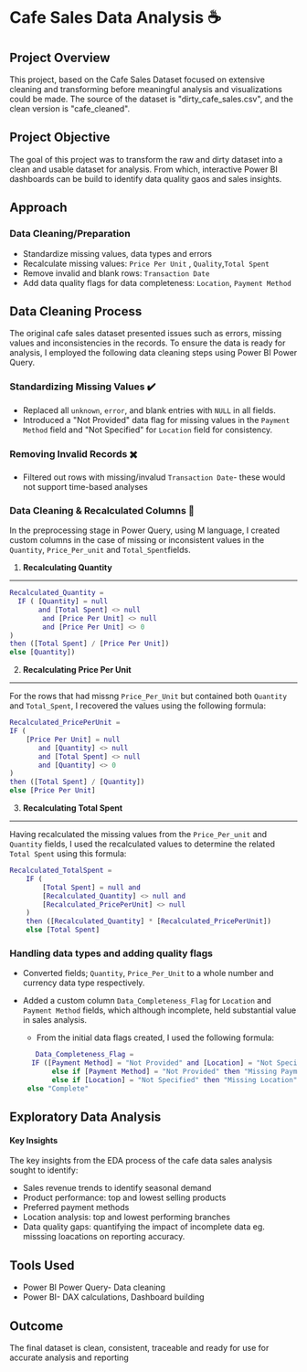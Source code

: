 # Cafe Sales Data Analysis ☕


## Project Overview

This project, based on the Cafe Sales Dataset focused on extensive cleaning and transforming before meaningful analysis and visualizations could be made. The source of the dataset is "dirty_cafe_sales.csv", and the clean version is "cafe_cleaned".

## Project Objective
The goal of this project was to transform the raw and dirty dataset into a clean and usable dataset for analysis. From which, interactive Power BI dashboards can be build to identify data quality gaos and sales insights.

## Approach
### Data Cleaning/Preparation
- Standardize missing values, data types and errors
- Recalculate missing values: `Price Per Unit` , `Quality`,`Total Spent`
- Remove invalid and blank rows: `Transaction Date`
- Add data quality flags for data completeness: `Location`, `Payment Method`

## Data Cleaning Process

The original cafe sales dataset presented issues such as errors, missing values and inconsistencies in the records. To ensure the data is ready for analysis, I employed the following data cleaning steps using Power BI Power Query.

### **Standardizing Missing Values** ✔️
- Replaced all `unknown`, `error`, and blank entries with `NULL` in all fields.
- Introduced a "Not Provided" data  flag for missing values in the `Payment Method` field and "Not Specified" for `Location` field for consistency.

### **Removing Invalid Records** ✖️
- Filtered out rows with missing/invalud `Transaction Date`- these would not support time-based analyses
  

### **Data Cleaning & Recalculated Columns** 🧹

In the preprocessing stage in Power Query, using M language, I created custom columns in the case of missing or inconsistent values in the `Quantity`, `Price_Per_unit` and `Total_Spent`fields.

1.  **Recalculating Quantity**
---
``` m
Recalculated_Quantity =
  IF ( [Quantity] = null
       and [Total Spent] <> null
        and [Price Per Unit] <> null
        and [Price Per Unit] <> 0
)
then ([Total Spent] / [Price Per Unit])
else [Quantity])
```

   
2. **Recalculating Price Per Unit**
---
For the rows that had missng `Price_Per_Unit` but contained both `Quantity` and `Total_Spent`, I recovered the values using the following formula:

``` m
Recalculated_PricePerUnit =
IF (
    [Price Per Unit] = null 
       and [Quantity] <> null 
       and [Total Spent] <> null 
       and [Quantity] <> 0
)
then ([Total Spent] / [Quantity])
else [Price Per Unit]
```

3. **Recalculating Total Spent**
---
Having recalculated the missing values from the `Price_Per_unit` and `Quantity` fields, I used the recalculated values to determine the related `Total Spent` using this formula:

``` m
Recalculated_TotalSpent = 
    IF (
        [Total Spent] = null and 
        [Recalculated_Quantity] <> null and 
        [Recalculated_PricePerUnit] <> null
    ) 
    then ([Recalculated_Quantity] * [Recalculated_PricePerUnit]) 
    else [Total Spent]

```

### Handling data types and adding quality flags
- Converted fields; `Quantity`, `Price_Per_Unit` to a whole number and currency data type respectively.
- Added a custom column `Data_Completeness_Flag` for `Location` and `Payment Method` fields, which although incomplete, held substantial value in sales analysis.
   - From the initial data flags created, I used the following formula:
     
  ``` m
     Data_Completeness_Flag = 
    IF ([Payment Method] = "Not Provided" and [Location] = "Not Specified") then "Both Missing"
         else if [Payment Method] = "Not Provided" then "Missing Payment Method"
         else if [Location] = "Not Specified" then "Missing Location"
   else "Complete"

     ```

## Exploratory Data Analysis 
#### Key Insights
The key insights from the EDA process of the cafe data sales analysis sought to identify:
- Sales revenue trends to identify seasonal demand
- Product performance: top and lowest selling products
- Preferred payment methods
- Location analysis: top and lowest performing branches
- Data quality gaps: quantifying the impact of incomplete data eg. misssing loacations on reporting accuracy.

## Tools Used 
- Power BI Power Query- Data cleaning
- Power BI- DAX calculations, Dashboard building

## Outcome

The final dataset is clean, consistent, traceable and ready for use for accurate analysis and reporting


